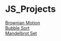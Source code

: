 # JS_Projects
<a href="https://imsanskar.github.io/JS_Projects/Brownian%20Motion/" target="_blank">Brownian Motion</a>  
<a href="https://imsanskar.github.io/JS_Projects/Sort_Visualization/" target="_blank">Bubble Sort</a>  
<a href="https://imsanskar.github.io/JS_Projects/Mandelbrot/)" target="_blank">Mandelbrot Set</a>  
